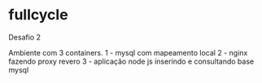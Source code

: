 # fullcycle
Desafio 2

Ambiente com 3 containers. 
1 - mysql com mapeamento local
2 - nginx fazendo proxy revero
3 - aplicação node js inserindo e consultando base mysql
